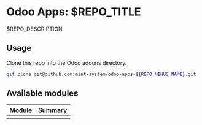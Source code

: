 # Odoo Apps: $REPO_TITLE

$REPO_DESCRIPTION

## Usage

Clone this repo into the Odoo addons directory.

```bash
git clone git@github.com:mint-system/odoo-apps-${REPO_MINUS_NAME}.git ./addons/${REPO_NAME}
```

## Available modules

| Module | Summary |
| ------ | ------- |
|        |         |
